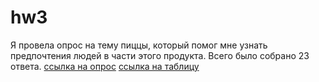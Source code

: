 # hw3

Я провела опрос на тему пиццы, который помог мне узнать предпочтения людей в части этого продукта. Всего было собрано 23 ответа.
[ссылка на опрос](https://goo.gl/forms/GQ73s8Sjzzq0gKym1)
[ссылка на таблицу](https://docs.google.com/spreadsheets/d/1nmGsnWD_IokWlJNCPzWxM2QWM2YIoeeXtrwu838IKeQ/edit?usp=sharing)
